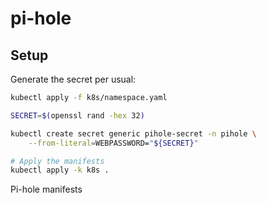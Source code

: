 # pi-hole

## Setup
Generate the secret per usual:
```bash
kubectl apply -f k8s/namespace.yaml

SECRET=$(openssl rand -hex 32)

kubectl create secret generic pihole-secret -n pihole \
    --from-literal=WEBPASSWORD="${SECRET}"

# Apply the manifests
kubectl apply -k k8s .
```

Pi-hole manifests
